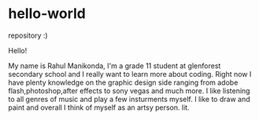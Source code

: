 # hello-world
repository :)

Hello!

My name is Rahul Manikonda, I'm a grade 11 student at glenforest secondary school and I really want to learn more about coding. Right now I have plenty knowledge on the graphic design side ranging from adobe flash,photoshop,after effects to sony vegas and much more. I like listening to all genres of music and play a few insturments myself. I like to draw and paint and overall I think of myself as an artsy person. lit.
